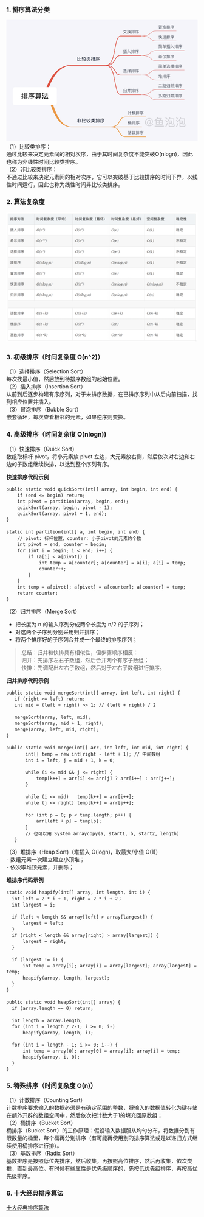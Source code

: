 ### 1. 排序算法分类
![排序分类](https://github.com/liyanancoder/Android-Notes/blob/master/assets/排序分类.png)  
（1）比较类排序：  
通过比较来决定元素间的相对次序，由于其时间复杂度不能突破O(nlogn)，因此也称为非线性时间比较类排序。  
（2）非比较类排序：  
不通过比较来决定元素间的相对次序，它可以突破基于比较排序的时间下界，以线性时间运行，因此也称为线性时间非比较类排序。

### 2. 算法复杂度
![排序算法复杂度](https://github.com/liyanancoder/Android-Notes/blob/master/assets/排序算法复杂度.png)

### 3. 初级排序（时间复杂度 O(n^2)）
（1）选择排序（Selection Sort）  
每次找最小值，然后放到待排序数组的起始位置。  
（2）插入排序（Insertion Sort）   
从前到后逐步构建有序序列，对于未排序数据，在已排序序列中从后向前扫描，找到相应位置并插入。  
（3）冒泡排序（Bubble Sort）  
嵌套循环，每次查看相邻的元素，如果逆序则变换。

### 4. 高级排序（时间复杂度 O(nlogn))  
（1）快速排序（Quick Sort）   
数组取标杆 pivot，将小元素放 pivot 左边，大元素放右侧，然后依次对右边和右边的子数组继续快排，以达到整个序列有序。    

**快速排序代码示例**
```
public static void quickSort(int[] array, int begin, int end) {
    if (end <= begin) return;
    int pivot = partition(array, begin, end);
    quickSort(array, begin, pivot - 1);
    quickSort(array, pivot + 1, end);
}

static int partition(int[] a, int begin, int end) {
    // pivot: 标杆位置，counter: 小于pivot的元素的个数
    int pivot = end, counter = begin;
    for (int i = begin; i < end; i++) {
        if (a[i] < a[pivot]) {
            int temp = a[counter]; a[counter] = a[i]; a[i] = temp;
            counter++;
        }
    }
    int temp = a[pivot]; a[pivot] = a[counter]; a[counter] = temp;
    return counter;
}
```
（2）归并排序（Merge Sort） 
   
   - 把长度为 n 的输入序列分成两个长度为 n/2 的子序列；
   - 对这两个子序列分别采用归并排序；
   - 将两个排序好的子序列合并成一个最终的排序序列；  

 > 总结：归并和快排具有相似性，但步骤顺序相反：  
 归并：先排序左右子数组，然后合并两个有序子数组；  
 快排：先调配出左右子数组，然后对于左右子数组进行排序。 

 **归并排序代码示例**
 ```
 public static void mergeSort(int[] array, int left, int right) {
    if (right <= left) return;
    int mid = (left + right) >> 1; // (left + right) / 2

    mergeSort(array, left, mid);
    mergeSort(array, mid + 1, right);
    merge(array, left, mid, right);
}

public static void merge(int[] arr, int left, int mid, int right) {
        int[] temp = new int[right - left + 1]; // 中间数组
        int i = left, j = mid + 1, k = 0;

        while (i <= mid && j <= right) {
            temp[k++] = arr[i] <= arr[j] ? arr[i++] : arr[j++];
        }

        while (i <= mid)   temp[k++] = arr[i++];
        while (j <= right) temp[k++] = arr[j++];

        for (int p = 0; p < temp.length; p++) {
            arr[left + p] = temp[p];
        }
        // 也可以用 System.arraycopy(a, start1, b, start2, length)
    }
 ```

 （3）堆排序（Heap Sort)（堆插入 O(logn)，取最大/小值 O(1)）  
    - 数组元素一次建立建立小顶堆；  
    - 依次取堆顶元素，并删除；

  **堆排序代码示例**
  ```
  static void heapify(int[] array, int length, int i) {
    int left = 2 * i + 1, right = 2 * i + 2；
    int largest = i;

    if (left < length && array[left] > array[largest]) {
        largest = left;
    }
    if (right < length && array[right] > array[largest]) {
        largest = right;
    }

    if (largest != i) {
        int temp = array[i]; array[i] = array[largest]; array[largest] = temp;
        heapify(array, length, largest);
    }
}

public static void heapSort(int[] array) {
    if (array.length == 0) return;

    int length = array.length;
    for (int i = length / 2-1; i >= 0; i-) 
        heapify(array, length, i);

    for (int i = length - 1; i >= 0; i--) {
        int temp = array[0]; array[0] = array[i]; array[i] = temp;
        heapify(array, i, 0);
    }
}

  ```

  ### 5. 特殊排序（时间复杂度 O(n)）  
  （1）计数排序（Counting Sort）   
  计数排序要求输入的数据必须是有确定范围的整数，将输入的数据值转化为键存储在额外开辟的数组空间中，然后依次把计数大于1的填充回原数组；  
  （2）桶排序（Bucket Sort）  
  桶排序（Bucket Sort）的工作原理：假设输入数据服从均匀分布，将数据分到有限数量的桶里，每个桶再分别排序（有可能再使用别的排序算法或是以递归方式继续使用桶排序进行排）。  
  （3）基数排序（Radix Sort）  
  基数排序是按照低位先排序，然后收集，再按照高位排序，然后再收集，依次类推，直到最高位。有时候有些属性是优先级顺序的，先按低优先级排序，再按高优先级排序。

  ### 6. 十大经典排序算法
  [十大经典排序算法](https://www.cnblogs.com/onepixel/p/7674659.html)
